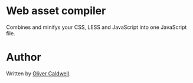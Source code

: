 # Web asset compiler

Combines and minifys your CSS, LESS and JavaScript into one JavaScript file.

# Author

Written by [Oliver Caldwell](http://olivercaldwell.co.uk).